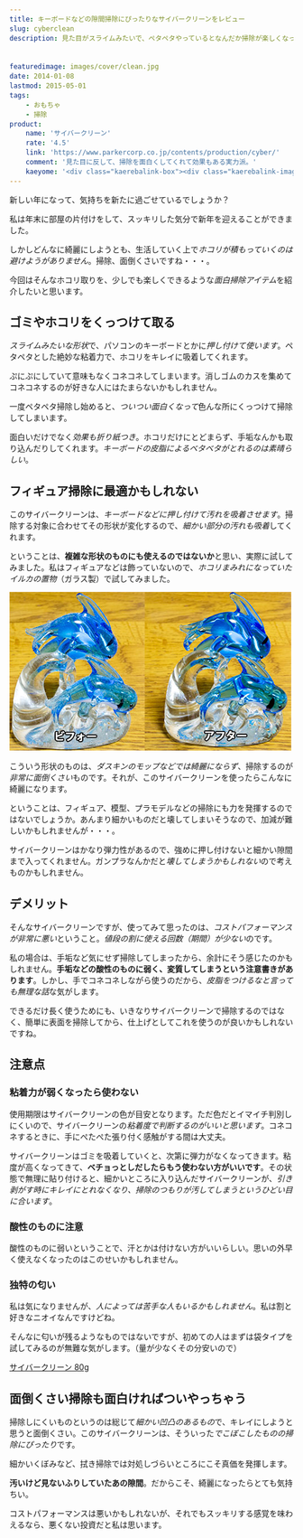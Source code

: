 ```yaml
---
title: キーボードなどの隙間掃除にぴったりなサイバークリーンをレビュー
slug: cyberclean
description: 見た目がスライムみたいで、ペタペタやっているとなんだか掃除が楽しくなってきます。細かい凹凸のあるもののホコリをキレイに吸着してくれて、掃除した後は手触りが良くなって気持ちいいです。ペタペタするのがやみつきになること間違いなしです。


featuredimage: images/cover/clean.jpg
date: 2014-01-08
lastmod: 2015-05-01
tags: 
    - おもちゃ
    - 掃除
product:
    name: 'サイバークリーン'
    rate: '4.5'
    link: 'https://www.parkercorp.co.jp/contents/production/cyber/'
    comment: '見た目に反して、掃除を面白くしてくれて効果もある実力派。'
    kaeyome: '<div class="kaerebalink-box"><div class="kaerebalink-image"><a href="https://www.amazon.co.jp/exec/obidos/ASIN/B00BCFELS4/illusionspace-22/ref=nosim/" rel="nofollow" target="_blank"><img src="https://ecx.images-amazon.com/images/I/11F9znL-KjL._SL160_.jpg" style="border: none;" /></a></div><div class="kaerebalink-info"><div class="kaerebalink-name"><a href="https://www.amazon.co.jp/exec/obidos/ASIN/B00BCFELS4/illusionspace-22/ref=nosim/" rel="nofollow" target="_blank">サイバークリーン 145g</a><div class="kaerebalink-powered-date">posted with <a href="https://kaereba.com" rel="nofollow" target="_blank">カエレバ</a></div></div><div class="kaerebalink-detail"> JOKER     </div><div class="kaerebalink-link1"><div class="shoplinkamazon"><a href="https://www.amazon.co.jp/gp/search?keywords=%83T%83C%83o%81%5B%83N%83%8A%81%5B%83%93&__mk_ja_JP=%83J%83%5E%83J%83i&tag=illusionspace-22" rel="nofollow" target="_blank" title="アマゾン" >Amazonで購入</a></div><div class="shoplinkrakuten"><a href="https://hb.afl.rakuten.co.jp/hgc/0e95387f.f2aef20d.0e953880.25e412bd/?pc=http%3A%2F%2Fsearch.rakuten.co.jp%2Fsearch%2Fmall%2F%25E3%2582%25B5%25E3%2582%25A4%25E3%2583%2590%25E3%2583%25BC%25E3%2582%25AF%25E3%2583%25AA%25E3%2583%25BC%25E3%2583%25B3%2F-%2Ff.1-p.1-s.1-sf.0-st.A-v.2%3Fx%3D0%26scid%3Daf_ich_link_urltxt%26m%3Dhttp%3A%2F%2Fm.rakuten.co.jp%2F" rel="nofollow" target="_blank" title="楽天市場" >楽天市場で購入</a></div></div></div><div class="booklink-footer" style="clear: left"></div></div>'
---
```


新しい年になって、気持ちを新たに過ごせているでしょうか？

私は年末に部屋の片付けをして、スッキリした気分で新年を迎えることができました。

しかしどんなに綺麗にしようとも、生活していく上で<em>ホコリが積もっていくのは避けようがありません</em>。掃除、面倒くさいですね・・・。

今回はそんなホコリ取りを、少しでも楽しくできるような<em>面白掃除アイテム</em>を紹介したいと思います。


## ゴミやホコリをくっつけて取る


<em>スライムみたいな形状</em>で、パソコンのキーボードとかに<em>押し付けて使います</em>。ペタペタとした絶妙な粘着力で、ホコリをキレイに吸着してくれます。

ぷにぷにしていて意味もなくコネコネしてしまいます。消しゴムのカスを集めてコネコネするのが好きな人にはたまらないかもしれません。

一度ペタペタ掃除し始めると、<em>ついつい面白くなって</em>色んな所にくっつけて掃除してしまいます。

面白いだけでなく<em>効果も折り紙つき</em>。ホコリだけにとどまらず、手垢なんかも取り込んだりしてくれます。<em>キーボードの皮脂によるベタベタがとれるのは素晴らしい</em>。


## フィギュア掃除に最適かもしれない


このサイバークリーンは、<em>キーボードなどに押し付けて汚れを吸着させます</em>。掃除する対象に合わせてその形状が変化するので、<em>細かい部分の汚れも吸着</em>してくれます。

ということは、<strong>複雑な形状のものにも使えるのではないか</strong>と思い、実際に試してみました。私はフィギュアなどは飾っていないので、<em>ホコリまみれになっていたイルカの置物</em>（ガラス製）で試してみました。

![サイバークリーン参考画像](P1081907.jpg)

こういう形状のものは、<em>ダスキンのモップなどでは綺麗にならず</em>、掃除するのが<em>非常に面倒くさい</em>ものです。それが、このサイバークリーンを使ったらこんなに綺麗になります。

ということは、フィギュア、模型、プラモデルなどの掃除にも力を発揮するのではないでしょうか。あんまり細かいものだと壊してしまいそうなので、加減が難しいかもしれませんが・・・。

サイバークリーンはかなり弾力性があるので、強めに押し付けないと細かい隙間まで入ってくれません。ガンプラなんかだと<em>壊してしまうかもしれない</em>ので考えものかもしれません。


## デメリット


そんなサイバークリーンですが、使ってみて思ったのは、<em>コストパフォーマンスが非常に悪い</em>ということ。<em>値段の割に使える回数（期間）が少ない</em>のです。

私の場合は、手垢など気にせず掃除してしまったから、余計にそう感じたのかもしれません。<strong>手垢などの酸性のものに弱く、変質してしまうという注意書きがあります</strong>。しかし、手でコネコネしながら使うのだから、<em>皮脂をつけるなと言っても無理な話</em>な気がします。

できるだけ長く使うためにも、いきなりサイバークリーンで掃除するのではなく、簡単に表面を掃除してから、仕上げとしてこれを使うのが良いかもしれないですね。


## 注意点



### 粘着力が弱くなったら使わない


使用期限はサイバークリーンの色が目安となります。ただ色だとイマイチ判別しにくいので、サイバークリーンの<em>粘着度で判断するのがいいと思います</em>。コネコネするときに、手にぺたぺた張り付く感触がする間は大丈夫。

サイバークリーンはゴミを吸着していくと、次第に弾力がなくなってきます。粘度が高くなってきて、<strong>ベチョっとしだしたらもう使わない方がいいです</strong>。その状態で無理に貼り付けると、細かいところに入り込んだサイバークリーンが、<em>引き剥がす時にキレイにとれなくなり、掃除のつもりが汚してしまうというひどい目に合います</em>。


### 酸性のものに注意


酸性のものに弱いということで、汗とかは付けない方がいいらしい。思いの外早く使えなくなったのはこのせいかもしれません。


### 独特の匂い


私は気になりませんが、<em>人によっては苦手な人もいるかもしれません</em>。私は割と好きなニオイなんですけどね。

そんなに匂いが残るようなものではないですが、初めての人はまずは袋タイプを試してみるのが無難な気がします。（量が少なくその分安いので）

<div data-role="amazonjs" data-asin="B00BCFX7ZC" data-locale="JP" data-tmpl="" data-img-size="" class="asin_B00BCFX7ZC_JP_ amazonjs_item"><div class="amazonjs_indicator"><span class="amazonjs_indicator_img"></span><a class="amazonjs_indicator_title" href="#">サイバークリーン 80g</a><span class="amazonjs_indicator_footer"></span></div></div>

## 面倒くさい掃除も面白ければついやっちゃう


掃除しにくいものというのは総じて<em>細かい凹凸のあるもの</em>で、キレイにしようと思うと面倒くさい。このサイバークリーンは、そういった<em>でこぼこしたものの掃除にぴったり</em>です。

細かいくぼみなど、拭き掃除では対処しづらいところにこそ真価を発揮します。

<strong>汚いけど見ないふりしていたあの隙間</strong>。だからこそ、綺麗になったらとても気持ちい。

コストパフォーマンスは悪いかもしれないが、それでもスッキリする感覚を味わえるなら、悪くない投資だと私は思います。


  